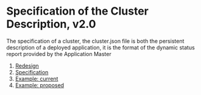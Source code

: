<!---
  Licensed under the Apache License, Version 2.0 (the "License");
  you may not use this file except in compliance with the License.
  You may obtain a copy of the License at
  
   http://www.apache.org/licenses/LICENSE-2.0
  
  Unless required by applicable law or agreed to in writing, software
  distributed under the License is distributed on an "AS IS" BASIS,
  WITHOUT WARRANTIES OR CONDITIONS OF ANY KIND, either express or implied.
  See the License for the specific language governing permissions and
  limitations under the License. See accompanying LICENSE file.
-->
  
# Specification of the Cluster Description, v2.0

The specification of a cluster, the cluster.json file is
both the persistent description of a deployed application,
it is the format of the dynamic status report provided by
the Application Master

1. [Redesign](redesign.html)
1. [Specification](specification.html)
1. [Example: current](original-hbase.json)
1. [Example: proposed](proposed-hbase.json)

